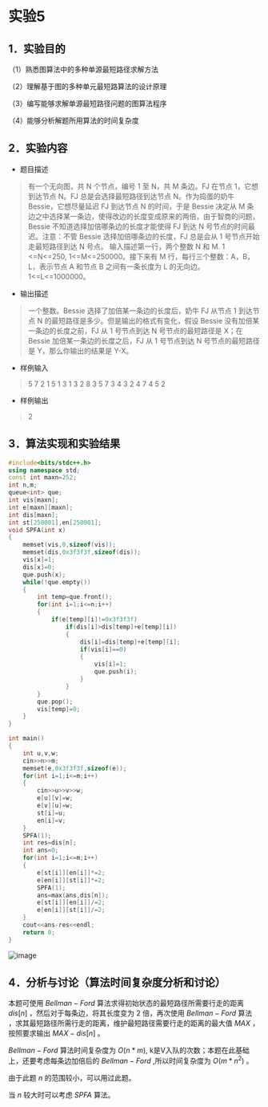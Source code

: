 # 实验5

## 1．实验目的

（1）熟悉图算法中的多种单源最短路径求解方法

（2）理解基于图的多种单元最短路算法的设计原理

（3）编写能够求解单源最短路径问题的图算法程序

（4）能够分析解题所用算法的时间复杂度

## 2．实验内容

- 题目描述

> 有一个无向图，共 N 个节点，编号 1 至 N，共 M 条边。FJ 在节点 1，它想到达节点 N。FJ 总是会选择最短路径到达节点 N。作为捣蛋的奶牛 Bessie，它想尽量延迟 FJ 到达节点 N 的时间，于是 Bessie 决定从 M 条边之中选择某一条边，使得改边的长度变成原来的两倍，由于智商的问题，Bessie 不知道选择加倍哪条边的长度才能使得 FJ 到达 N 号节点的时间最迟。注意：不管 Bessie 选择加倍哪条边的长度，FJ 总是会从 1 号节点开始走最短路径到达 N 号点。 输入描述第一行，两个整数 N 和 M. 1 <=N<=250, 1<=M<=250000。接下来有 M 行，每行三个整数：A，B，L，表示节点 A 和节点 B 之间有一条长度为 L 的无向边。1<=L<=1000000。

- 输出描述

> 一个整数。Bessie 选择了加倍某一条边的长度后，奶牛 FJ 从节点 1 到达节点 N 的最短路径是多少。但是输出的格式有变化，假设 Bessie 没有加倍某一条边的长度之前，FJ 从 1 号节点到达 N 号节点的最短路径是 X；在 Bessie 加倍某一条边的长度之后，FJ 从 1 号节点到达 N 号节点的最短路径是 Y，那么你输出的结果是 Y-X。 

- 样例输入

> 5 7
2 1 5
1 3 1
3 2 8
3 5 7
3 4 3
2 4 7
4 5 2 

- 样例输出

> 2

## 3．算法实现和实验结果

```C++
#include<bits/stdc++.h>
using namespace std;
const int maxn=252;
int n,m;
queue<int> que;
int vis[maxn];
int e[maxn][maxn];
int dis[maxn];
int st[250001],en[250001];
void SPFA(int x)
{  
    memset(vis,0,sizeof(vis));
    memset(dis,0x3f3f3f,sizeof(dis));
    vis[x]=1;
    dis[x]=0;
    que.push(x);
    while(!que.empty())
    {
        int temp=que.front();   
        for(int i=1;i<=n;i++)
        {
            if(e[temp][i]!=0x3f3f3f)
                if(dis[i]>dis[temp]+e[temp][i])
                {
                    dis[i]=dis[temp]+e[temp][i];
                    if(vis[i]==0)
                    {
                        vis[i]=1;
                        que.push(i);
                    }
                }
        }
        que.pop();
        vis[temp]=0;
    }
}

int main()
{
    int u,v,w;
    cin>>n>>m;
    memset(e,0x3f3f3f,sizeof(e));
    for(int i=1;i<=m;i++)
    {
        cin>>u>>v>>w;
        e[u][v]=w;
        e[v][u]=w;
        st[i]=u;
        en[i]=v;
    }
    SPFA(1);
    int res=dis[n];
    int ans=0;
    for(int i=1;i<=m;i++)
    {
        e[st[i]][en[i]]*=2;
        e[en[i]][st[i]]*=2;
        SPFA(1);
        ans=max(ans,dis[n]);
        e[st[i]][en[i]]/=2;
        e[en[i]][st[i]]/=2;
    }
    cout<<ans-res<<endl;
    return 0;
}
```

![image](https://user-images.githubusercontent.com/95600943/236593591-5b1318a8-ecac-43c2-a507-9683d59c4984.png)

## 4．分析与讨论（算法时间复杂度分析和讨论）

本题可使用 $Bellman-Ford$ 算法求得初始状态的最短路径所需要行走的距离 $dis[n]$ ，然后对于每条边，将其长度变为 $2$ 倍，再次使用 $Bellman-Ford$ 算法 ，求其最短路径所需行走的距离，维护最短路径需要行走的距离的最大值 $MAX$ ，按照要求输出 $MAX-dis[n]$ 。

$Bellman-Ford$ 算法时间复杂度为 $O(n*m)$, k是V入队的次数；本题在此基础上，还要考虑每条边加倍后的 $Bellman-Ford$ ,所以时间复杂度为 $O(m*n^2)$ 。

由于此题 $n$ 的范围较小，可以用过此题。

当 $n$ 较大时可以考虑 $SPFA$ 算法。
